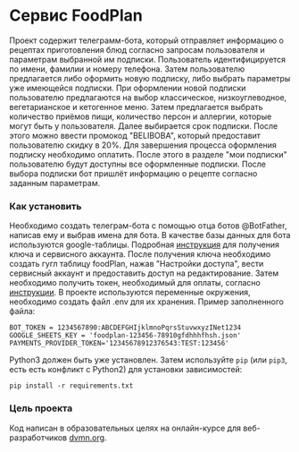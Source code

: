 # Сервис FoodPlan
Проект содержит телеграмм-бота, который отправляет информацию о рецептах
приготовления блюд согласно запросам пользователя и параметрам выбранной им подписки.
Пользователь идентифицируется по имени, фамилии и номеру телефона.
Затем пользователю предлагается либо оформить новую подписку, 
либо выбрать параметры уже имеющейся подписки. При оформлении новой подписки
пользователю предлагаются на выбор классическое, низкоуглеводное, вегетарианское и 
кетогенное меню. Затем предлагается выбрать количество приёмов пищи, количество персон
и аллергии, которые могут быть у пользователя. Далее выбирается срок подписки.
После этого можно ввести промокод "BELIBOBA", который предоставит пользователю скидку в 20%.
Для завершения процесса оформления подписку необходимо оплатить. 
После этого в разделе "мои подписки" пользователю будут доступны все оформленные 
подписки. После выбора подписки бот пришлёт информацию о рецепте согласно заданным параметрам.
### Как установить
Необходимо создать телеграм-бота с помощью отца ботов @BotFather, 
написав ему и выбрав имена для бота.
В качестве базы данных для бота используются google-таблицы.
Подробная [инструкция](https://habr.com/ru/post/483302/) для получения ключа и сервисного аккаунта.
После получения ключа необходимо создать гугл таблицу foodPlan, нажав
"Настройки доступа", вести сервисный аккаунт и предоставить доступ на 
редактирование.
Затем необходимо получить токен, необходимый для оплаты, согласно [инструкции](https://core.telegram.org/bots/payments#getting-a-token).
В проекте используются переменные окружения, необходимо создать файл .env
для их хранения. Пример заполненного файла:
```
BOT_TOKEN = 1234567890:ABCDEFGHIjklmnoPqrsStuvwxyzINet1234
GOOGLE_SHEETS_KEY = 'foodplan-123456-78910gfdhhhfhsh.json'
PAYMENTS_PROVIDER_TOKEN='12345678912376543:TEST:123456'
```
Python3 должен быть уже установлен. 
Затем используйте `pip` (или `pip3`, есть есть конфликт с Python2) для установки зависимостей:
```
pip install -r requirements.txt
```
### Цель проекта
Код написан в образовательных целях на онлайн-курсе для веб-разработчиков [dvmn.org](https://dvmn.org/).
